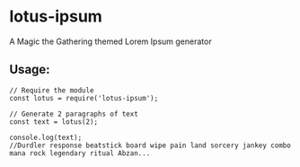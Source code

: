 # lotus-ipsum
A Magic the Gathering themed Lorem Ipsum generator

## Usage: 

```
// Require the module
const lotus = require('lotus-ipsum');

// Generate 2 paragraphs of text
const text = lotus(2);

console.log(text);
//Durdler response beatstick board wipe pain land sorcery jankey combo mana rock legendary ritual Abzan...
```